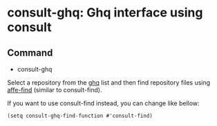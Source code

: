 # consult-ghq: Ghq interface using consult

## Command

- consult-ghq

Select a repository from the [ghq](https://github.com/x-motemen/ghq) list and then find repository files using [affe-find](https://github.com/minad/affe) (similar to consult-find).

If you want to use consult-find instead, you can change like bellow:

```elisp
(setq consult-ghq-find-function #'consult-find)
```
